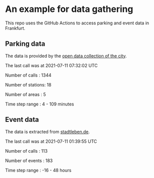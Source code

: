 # An example for data gathering

This repo uses the GitHub Actions to access parking and event data in Frankfurt.

## Parking data
The data is provided by the [open data collection of the city](https://www.offenedaten.frankfurt.de/).

The last call was at 2021-07-11 07:32:02 UTC

Number of calls   : 1344

Number of stations:   18

Number of areas   :    5

Time step range   :    4 -  109 minutes


## Event data
The data is extracted from [stadtleben.de](https://stadtleben.de/frankfurt/).

The last call was at 2021-07-11 01:39:55 UTC

Number of calls   : 113

Number of events  : 183

Time step range   : -16 -  48 hours

